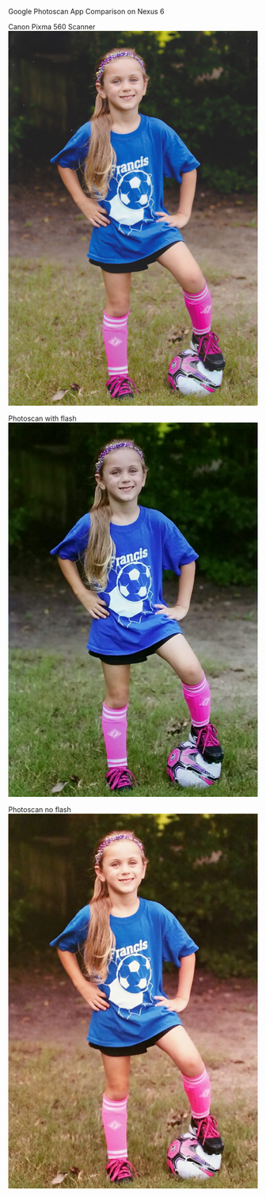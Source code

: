 Google Photoscan App Comparison on Nexus 6

Canon Pixma 560 Scanner
![](scanner.jpg)

Photoscan with flash
![](photoscan_w_flash.jpg)

Photoscan no flash
![](photoscan_no_flash.jpg)

